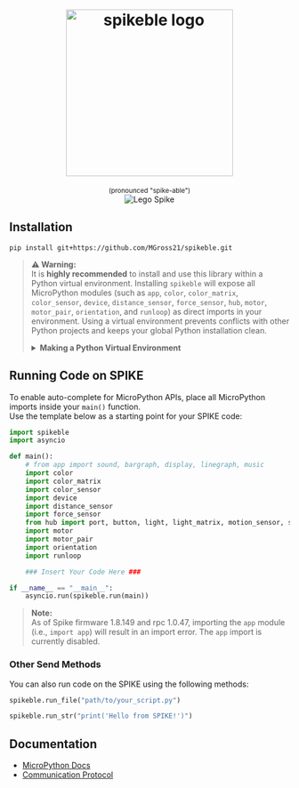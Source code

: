 <h1 align="center">
    <img src="https://raw.githubusercontent.com/MGross21/spikeble/main/assets/spikeble_logo.png" alt="spikeble logo" width="300" />
</h1>
<p align="center">
    <sub>(pronounced "spike-able")</sub>
    <br>
    <img src="https://raw.githubusercontent.com/MGross21/spikeble/main/assets/lego_spike.png" alt="Lego Spike"/>
</p>

## Installation

```console
pip install git+https://github.com/MGross21/spikeble.git
```

> **⚠️ Warning:**  
> It is **highly recommended** to install and use this library within a Python virtual environment. Installing `spikeble` will expose all MicroPython modules (such as `app`, `color`, `color_matrix`, `color_sensor`, `device`, `distance_sensor`, `force_sensor`, `hub`, `motor`, `motor_pair`, `orientation`, and `runloop`) as direct imports in your environment. Using a virtual environment prevents conflicts with other Python projects and keeps your global Python installation clean.
>
> <details>
> <summary><strong>Making a Python Virtual Environment</strong></summary>
>
> ```bash
> python -m venv .venv
>
> # Activate the virtual environment
> # On Windows:
> venv\Scripts\activate
>
> # On macOS/Linux:
> source venv/bin/activate
> ```
>
> Once activated, you can install `spikeble` and other dependencies.
>
> </details>

## Running Code on SPIKE

To enable auto-complete for MicroPython APIs, place all MicroPython imports inside your `main()` function.  
Use the template below as a starting point for your SPIKE code:

```python
import spikeble
import asyncio

def main():
    # from app import sound, bargraph, display, linegraph, music
    import color
    import color_matrix
    import color_sensor
    import device
    import distance_sensor
    import force_sensor
    from hub import port, button, light, light_matrix, motion_sensor, sound
    import motor
    import motor_pair
    import orientation
    import runloop

    ### Insert Your Code Here ###

if __name__ == "__main__":
    asyncio.run(spikeble.run(main))
```

> **Note:**  
> As of Spike firmware 1.8.149 and rpc 1.0.47, importing the `app` module (i.e., `import app`) will result in an import error. The `app` import is currently disabled.

### Other Send Methods

You can also run code on the SPIKE using the following methods:

```python
spikeble.run_file("path/to/your_script.py")
```

```python
spikeble.run_str("print('Hello from SPIKE!')")
```

## Documentation

- [MicroPython Docs](https://spike.legoeducation.com/prime/modal/help/lls-help-python)
- [Communication Protocol](https://github.com/LEGO/spike-prime-docs)
<!-- - [Spike 3 Python Docs (Unofficial)](https://tuftsceeo.github.io/SPIKEPythonDocs/SPIKE3.html) -->